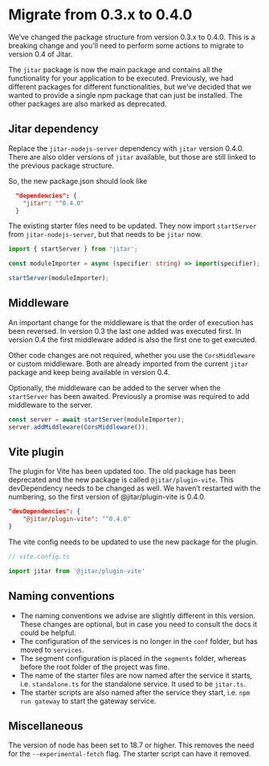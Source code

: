 # Migrate from 0.3.x to 0.4.0

We’ve changed the package structure from version 0.3.x to 0.4.0. This is a breaking change and you’ll need to perform some actions to migrate to version 0.4 of Jitar.

The `jitar` package is now the main package and contains all the functionality for your application to be executed. Previously, we had different packages for different functionalities, but we’ve decided that we wanted to provide a single npm package that can just be installed. The other packages are also marked as deprecated.

## Jitar dependency

Replace the `jitar-nodejs-server` dependency with `jitar` version 0.4.0. There are also older versions of `jitar` available, but those are still linked to the previous package structure. 

So, the new package.json should look like

```json
  "dependencies": {
	"jitar": "^0.4.0"
  }
```

The existing starter files need to be updated. They now import `startServer` from `jitar-nodejs-server`, but that needs to be `jitar` now.

```ts
import { startServer } from 'jitar';

const moduleImporter = async (specifier: string) => import(specifier);

startServer(moduleImporter);
```

## Middleware

An important change for the middleware is that the order of execution has been reversed. In version 0.3 the last one added was executed first. In version 0.4 the first middleware added is also the first one to get executed.

Other code changes are not required, whether you use the `CorsMiddleware` or custom middleware. Both are already imported from the current `jitar` package and keep being available in version 0.4.

Optionally, the middleware can be added to the server when the `startServer` has been awaited. Previously a promise was required to add middleware to the server.

```ts
const server = await startServer(moduleImporter);
server.addMiddleware(CorsMiddleware());
```

## Vite plugin

The plugin for Vite has been updated too. The old package has been deprecated and the new package is called `@jitar/plugin-vite`. This devDependency needs to be changed as well. We haven’t restarted with the numbering, so the first version of @jitar/plugin-vite is 0.4.0.

```json
"devDependencies": {
	"@jitar/plugin-vite": "^0.4.0"
}
```

The vite config needs to be updated to use the new package for the plugin.

```ts
// vite.config.ts

import jitar from '@jitar/plugin-vite'
```

## Naming conventions

* The naming conventions we advise are slightly different in this version. These changes are optional, but in case you need to consult the docs it could be helpful.
* The configuration of the services is no longer in the `conf` folder, but has moved to `services`.
* The segment configuration is placed in the `segments` folder, whereas before the root folder of the project was fine.
* The name of the starter files are now named after the service it starts, i.e. `standalone.ts` for the standalone service. It used to be `jitar.ts`.
* The starter scripts are also named after the service they start, i.e. `npm run gateway` to start the gateway service.

## Miscellaneous

The version of node has been set to 18.7 or higher. This removes the need for the `--experimental-fetch` flag. The starter script can have it removed.
